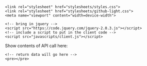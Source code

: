 ﻿<!doctype html>
<html>
  <head>
    <meta charset="utf-8">
    <meta http-equiv="X-UA-Compatible" content="chrome=1">
    <title>Front-end for Outgassing</title>

    <link rel="stylesheet" href="stylesheets/styles.css">
    <link rel="stylesheet" href="stylesheets/github-light.css">
    <meta name="viewport" content="width=device-width">

    <!-- bring in jquery -->
    <script src="https://code.jquery.com/jquery-2.0.3.js"></script>
    <!-- include a script to put in the client code -->
    <script src="javascripts/client.js"></script>

  </head>
  <body>
    <!-- Drastically reduce the clutter in the jekyll generated static site for purposes of seeing the return data! -->
    <div>Show contents of API call here:</div>

    <!-- return data will go here -->
    <pre></pre>
  </body>
</html>
